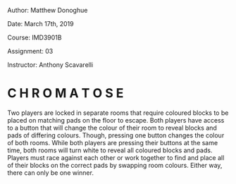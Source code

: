 Author: Matthew Donoghue

Date: March 17th, 2019

Course: IMD3901B

Assignment: 03

Instructor: Anthony Scavarelli


# C H R O M A T O S E
Two players are locked in separate rooms that require coloured blocks to be placed on matching pads on the floor to escape.
Both players have access to a button that will change the colour of their room to reveal blocks and pads of differing colours. Though, pressing one button changes the colour of both rooms.
While both players are pressing their buttons at the same time, both rooms will turn white to reveal all coloured blocks and pads.
Players must race against each other or work together to find and place all of their blocks on the correct pads by swapping room colours.
Either way, there can only be one winner.
